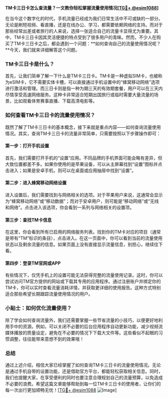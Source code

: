 **TM卡三日卡怎么查流量？一文教你轻松掌握流量使用情况[[TG💪+ @esim1088](https://t.me/s/esim1088)]**

在当今这个数字化的时代，手机流量已经成为我们日常生活中不可或缺的一部分。无论是刷短视频、看直播，还是在线办公、学习，都需要依赖网络的支持。而对于那些经常出差或者旅行的人来说，选择一张适合自己的流量卡显得尤为重要。其中，TM卡三日卡因其灵活便捷的特点受到了很多用户的青睐。然而，不少人在购买了TM卡三日卡之后，都会遇到一个问题：**如何查询自己的流量使用情况呢？**今天，我们就来详细解答这个问题。

### TM卡三日卡是什么？

首先，让我们简单了解一下什么是TM卡三日卡。TM卡是一种虚拟SIM卡，也被称为eSIM卡，它不需要实体卡槽，可以直接通过手机设置中的“蜂窝移动网络”选项进行激活和管理。而三日卡则是指一种为期三天的有效期套餐，用户可以在三天内尽情享受高速网络服务。这种卡非常适合短期出国旅行或临时需要大量流量的场景，比如观看体育赛事直播、下载高清电影等。

### 如何查看TM卡三日卡的流量使用情况？

既然了解了TM卡三日卡的基本概念，接下来就是重点内容——如何查询流量使用情况。其实，查询TM卡三日卡的流量非常简单，只需要按照以下步骤操作即可：

#### 第一步：打开手机设置

首先，我们需要打开手机的“设置”应用。不同品牌的手机界面可能会略有差异，但大致位置都差不多。如果你使用的是苹果设备，可以从主屏幕找到“设置”图标并点击进入；如果是安卓手机，则可以在桌面或应用抽屉中找到“设置”。

#### 第二步：进入蜂窝移动网络设置

进入设置后，我们需要找到与网络相关的选项。对于苹果用户来说，这通常会显示为“蜂窝移动网络”或“移动数据”；而对于安卓用户，则可能是“移动网络”或“无线和网络”。点击进入该选项，你会看到一系列与网络相关的设置项。

#### 第三步：查找TM卡信息

在这里，你会看到所有已启用的网络服务列表。找到你的TM卡对应的项目（通常是带有“TM”标识的条目），点击进入。在这一页面中，你可以看到当前的流量使用状态以及剩余流量的信息。如果页面上没有直接显示流量信息，别担心，继续往下看。

#### 第四步：登录TM官网或APP

有些情况下，仅凭手机上的设置可能无法获得完整的流量使用记录。这时，你可以尝试访问TM官方提供的网站或下载其专用的应用程序。通过注册账户并绑定你的TM卡，你可以实时查看流量消耗详情，并获取更详细的使用报告。这种方式特别适合那些希望长期跟踪流量使用情况的用户。

### 小贴士：如何优化流量使用？

除了学会如何查询流量外，我们还需要掌握一些节省流量的小技巧，以便更好地利用手中的资源。例如，可以关闭不必要的后台应用程序自动更新功能，减少视频流媒体播放的质量设定，避免在不必要的情况下下载大文件等。这些看似不起眼的习惯调整，往往能带来意想不到的效果哦！

### 总结

通过上述介绍，相信大家已经掌握了如何查询TM卡三日卡的流量使用情况。无论是通过手机自带的设置功能，还是借助官方平台，都能轻松获取相关信息。同时，我们也提醒大家，在享受便利的同时也要注意合理规划自己的流量预算，以免造成不必要的浪费。希望这篇文章能够帮助到每一位TM卡三日卡的使用者，让你们的每一次出行更加顺畅无忧！[[TG💪+ @esim1088](https://t.me/s/esim1088) ![Image](https://i.postimg.cc/4NQfJmqS/Snipaste-2025-05-13-00-14-12.png)]